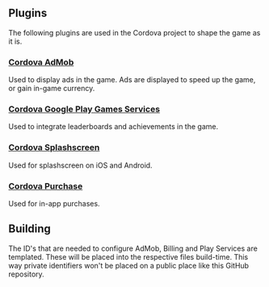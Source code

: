 ## Plugins
The following plugins are used in the Cordova project to shape the game as it is.

### [Cordova AdMob](https://ratson.github.io/cordova-plugin-admob-free/)
Used to display ads in the game. Ads are displayed to speed up the game, or gain in-game currency.

### [Cordova Google Play Games Services](https://github.com/artberri/cordova-plugin-play-games-services)
Used to integrate leaderboards and achievements in the game.

### [Cordova Splashscreen](https://cordova.apache.org/docs/en/latest/reference/cordova-plugin-splashscreen/#supported-platforms)
Used for splashscreen on iOS and Android.

### [Cordova Purchase](https://github.com/j3k0/cordova-plugin-purchase)
Used for in-app purchases.

## Building

The ID's that are needed to configure AdMob, Billing and Play Services are templated. These will be placed into the respective files build-time. This way private identifiers won't be placed on a public place like this GitHub repository.

